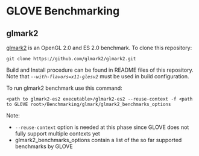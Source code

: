 # GLOVE Benchmarking

## glmark2

[glmark2](https://github.com/glmark2/glmark2) is an OpenGL 2.0 and ES 2.0 benchmark.
To clone this repository:
```
git clone https://github.com/glmark2/glmark2.git
```
Build and Install procedure can be found in README files of this repository. Note that _`--with-flavors=x11-glesv2`_ must be used in build configuration.

To run glmark2 benchmark use this command:
```
<path to glmark2-es2 executable>/glmark2-es2 --reuse-context -f <path to GLOVE root>/Benchmarking/glmark/glmark2_benchmarks_options
```

Note:
* `--reuse-context` option is needed at this phase since GLOVE does not fully support multiple contexts yet
* glmark2\_benchmarks\_options contain a list of the so far supported benchmarks by GLOVE
